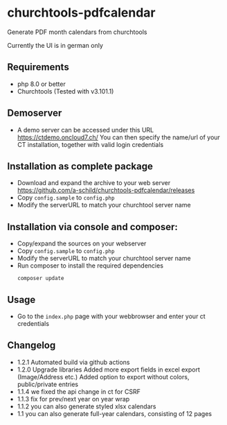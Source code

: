 # churchtools-pdfcalendar
Generate PDF month calendars from churchtools

Currently the UI is in german only

## Requirements
- php 8.0 or better
- Churchtools (Tested with v3.101.1)

## Demoserver
- A demo server can be accessed under this URL 
  https://ctdemo.oncloud7.ch/
  You can then specify the name/url of your CT installation, together with valid login credentials

## Installation as complete package
- Download and expand the archive to your web server
  https://github.com/a-schild/churchtools-pdfcalendar/releases
- Copy `config.sample` to `config.php`
- Modify the serverURL to match your churchtool server name

## Installation via console and composer:
- Copy/expand the sources on your webserver
- Copy `config.sample` to `config.php`
- Modify the serverURL to match your churchtool server name
- Run composer to install the required dependencies
  ```
  composer update
  ```

## Usage
- Go to the `index.php` page with your webbrowser and enter your ct credentials


## Changelog
- 1.2.1 Automated build via github actions
- 1.2.0 Upgrade libraries
        Added more export fields in excel export (Image/Address etc.)
		Added option to export without colors, public/private entries
- 1.1.4 we fixed the api change in ct for CSRF
- 1.1.3 fix for prev/next year on year wrap
- 1.1.2 you can also generate styled xlsx calendars
- 1.1 you can also generate full-year calendars, consisting of 12 pages
